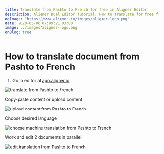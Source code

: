 ```yaml
---
title: Translate from Pashto to French for free in Aligner Editor
description: Aligner Dual Editor Tutorial. How to translate for free from Pashto to French. Aligner is multilingual document management platform. 
ogImage: "https://www.aligner.io/images/aligner-logo.png"
date: 2020-05-06T07:09:21+03:00
image: ../images/aligner-logo.png
onBlog: true
---
```


# How to translate document from Pashto to French

1. Go to editor at [app.aligner.io](https://app.aligner.io "Aligner App web page")

![translate from Pashto to French](../aligner-blank-editor.png "translate from Pashto to French")

Copy-paste content or upload content

![upload content from Pashto to French](../aligner-uploaded-document.png "upload content from Pashto to French")

Choose desired language

![choose machine translation from Pashto to French](../aligner-language-dropdown.png "choose machine translation from Pashto to French")

Work and edit 2 documents in parallel

![edit translation from Pashto to French](../aligner-double-sitded-editor.png "edit translation from Pashto to French")

